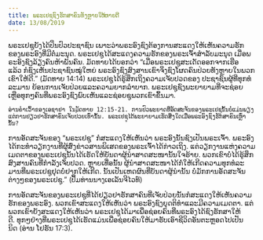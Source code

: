 ```yaml
---
title: ພ​ຣະ​ເຢ​ຊູ​ຊົງ​ຮັກ​ສາຄົນ​ທັງ​ຫຼາຍ​ໃຫ້​ຫາຍ​ດີ
date: 13/08/2019
---
```


ພ​ຣະ​ເຢ​ຊູ​ຍັງ​ໄດ້​ປິ່ນ​ປົວ​ປະ​ຊາ​ຊົນ ເພາະ​ວ່າພ​ຣະ​ອົງ​ຊົງ​ຕ້ອງ​ການ​ສະ​ແດງ​ໃຫ້​ເຫັນ​ຄວາມ​ຮັກ​ຂອງ​ພ​ຣະ​ອົງ​ທີ່​ມີ​ຕໍ່​ມະ​ນຸດ. ພ​ຣະ​ເຢ​ຊູ​ໄດ້​ສະ​ແດງ​ຄວາມ​ຮັກ​ຂອງ​ພ​ຣະ​ເຈົ້າ​ສຳ​ລັບ​ມະ​ນຸດ ເມື່ອ​ພ​ຣະ​ອົງ​ຊົງ​ລ້ຽງ​ຄົນຫ້າພັນ​ຄົນ. ມັດ​ທາຍ​ໄດ້​ບອກວ່າ “ເມື່ອ​ພ​ຣະ​ເຢ​ຊູ​ສະ​ເດັດ​ອອກ​ຈາກເຮືອ​ແລ້ວ ກໍ​ຊົງ​ເຫັນ​ປະ​ຊາ​ຊົນ​ໝູ່​ໃຫຍ່ ພ​ຣະ​ອົງ​ຊົງ​ສົງ​ສານ​ເຂົາ​ຈິ່ງ​ຊົງ​ໂຜດຄົນ​ປ່ວຍ​ທັງ​ຫຼາຍໃນ​ພວກ​ເຂົາ​ໃຫ້​ດີ.” (ມັດ​ທາຍ 14:14) ພ​ຣະ​ເຢ​ຊູ​ໄດ້​ຮູ້​ສຶກເຖິງ​ຄວາມ​ເຈັບ​ປວດ​ຂອງ ປະ​ຊາ​ຊົນ​ຜູ້​ທີ່ທຸກ​ທໍ​ລະ​ມານ ຍ້ອນ​ການ​ເຈັບ​ປ່ວຍແລະຄວາມ​ຍາກ​ລຳ​ບາກ. ພ​ຣະ​ເຢ​ຊູຊົງ​ພະ​ຍາ​ຍາມ​ທີ່​ຈະ​ຊ່ອຍ​ເຫຼືອ​ທຸກໆ​ຄົນ​ທີ່​ພ​ຣະ​ອົງ​ຊົງພົບ​ເຫັນແລະຊ່ອຍ​ຊູ​ພວກ​ເຂົາ​ຂຶ້ນ​ມາ.

`ອ່ານ​ຄຳ​ເວົ້າ​ຂອງ​ເອ​ຊາ​ຢາ ໃນ​ມັດ​ທາຍ 12:15-21. ການ​ປົວ​ພະ​ຍາດ​ທີ່​ອັດ​ສະ​ຈັນ​ຂອງ​ພ​ຣະ​ເຢ​ຊູ​ນັ້ນບໍ່​ແມ່ນ​ພຽງ​ແຕ່​ການຢຽວ​ຢາ​ຮັກ​ສາ​ຄົນ​ເຈັບ​ປ່ວຍ​ເທົ່າ​ນັ້ນ. ພ​ຣະ​ເຢ​ຊູ​ໄດ້​ພະ​ຍາ​ຍາມເຮັດ​ສິ່ງ​ໃດເມື່ອ​ພ​ຣະ​ອົງ​ຊົງ​ຮັກ​ສາ​ຄົນ​ເຫຼົ່າ​ນັ້ນ?`

ການ​ອັດ​ສະ​ຈັນ​ຂອງ “ພ​ຣະ​ເຢ​ຊູ” ກໍ​ສະ​ແດງ​ໃຫ້​ເຫັນ​ວ່າ ພ​ຣະ​ອົງ​ນັ້ນ​ຊົງ​ເປັນ​ພ​ຣະ​ເຈົ້າ. ພ​ຣະ​ອົງ​ໄດ້​ກະ​ທຳ​ວຽກ​ງານ​ທີ່​ຜູ້​ສົ່ງ​ຂ່າວ​ສານ​ພິ​ເສດ​ຂອງ​ພ​ຣະ​ເຈົ້າ​ໄດ້​ກ່າວ​ເຖິງ. ແຕ່​ວຽກ​ງານ​ແຫ່ງ​ຄວາມ​ເມດ​ຕາຂອງ​ພ​ຣະ​ເຢ​ຊູ​ນັ້ນ​ໄດ້​ເຮັດ​ໃຫ້​ບັນ​ດາ​ຜູ້​ນຳ​ສາດ​ສະ​ໜາ​ນັ້ນ​ໃຈ​ຮ້າຍ. ພວກ​ເຂົາ​ບໍ່​ໄດ້​ຮູ້​ສຶກ​ສົງ​ສານຄົນ​ທີ່​ກຳ​ລັງ​ເຈັບ​ປວດ. ຫຼາຍ​ເທື່ອ​ນັ້ນ ຜູ້​ນຳ​ສາດ​ສະ​ໜາ​ໄດ້​ກໍ່​ໃຫ້​ເກີດ​ຄວາມ​ທຸກ​ທໍ​ລະ​ມານ​ທີ່​ພ​ຣະ​ເຢ​ຊູ​ຢຸດ​ບໍ່​ຢາກໃຫ້​ເກີດ. ນັ້ນ​ເປັນ​ເຫດ​ຜົນ​ທີ່​ບັນ​ດາ​ຜູ້​ນຳ​ນັ້ນ ບໍ່​ມັກ​ການ​ອັດ​ສະ​ຈັນ​ຕ່າງໆ​ຂອງ​ພ​ຣະ​ເຢ​ຊູ.” (ປຶ້ມ​ທ່ານ​ນາງ​ເອ​ເລັນ​ຈີ​ໄວ​ທ໌)

ການ​ອັດ​ສະ​ຈັນ​ຂອງ​ພ​ຣະ​ເຢ​ຊູທີ່​ໄດ້​ຢຽວ​ຢາ​ຮັກ​ສາ​ຄົນ​ທີ່​ເຈັບ​ປ່ວຍ​ນັ້ນ​ກໍ​ສະ​ແດງ​ໃຫ້​ເຫັນ​ຄວາມ​ຮັກ​ຂອງ​ພ​ຣະ​ອົງ. ພວກ​ເຂົາ​ສະ​ແດງ​ໃຫ້​ເຫັນ​ວ່າ ພ​ຣະ​ອົງ​ຊົງຍຸດ​ຕິ​ທຳແລະມີ​ຄວາມ​ເມດ​ຕາ. ແຕ່​ພວກ​ເຂົາ​ຍັງ​ສະ​ແດງ​ໃຫ້​ເຫັນ​ວ່າ ພ​ຣະ​ເຢ​ຊູ​ໄດ້​ມາ​ເພື່ອ​ຊ່ອຍ​ຄົນ​ທີ່​ພ​ຣະ​ອົງ​ໄດ້​ຊົງ​ຮັກ​ສາ​ໃຫ້​ດີ. ທຸກໆ​ຢ່າງ​ທີ່​ພ​ຣະ​ເຢ​ຊູ​ໄດ້ເຮັດ​ແມ່ນ​ເພື່ອ​ຊ່ອຍ​ຄົນ​ໃຫ້​ມາ​ຮັບ​ເອົາ​ຊີ​ວິດ​ອັນ​ຕະ​ຫຼອດ​ໄປ​ເປັນ​ນິດ (ອ່ານ ໂຢ​ຮັນ 17:3).